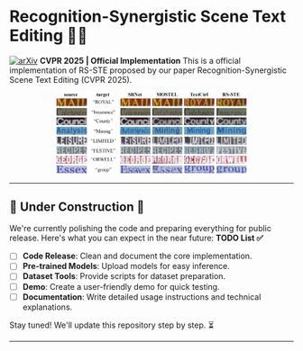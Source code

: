 # Recognition-Synergistic Scene Text Editing 🎨✨
[![arXiv](https://img.shields.io/badge/arXiv-2503.08387-b31b1b.svg)](https://arxiv.org/abs/2503.08387)
**CVPR 2025 | ​Official Implementation**
This is a official implementation of RS-STE proposed by our paper Recognition-Synergistic Scene Text Editing (CVPR 2025).

<div style="text-align: center;">
    <img src="docs/examples.png" alt="examples" style="width: 67%;" />
</div>

---
## 🚧 Under Construction 🚧
We're currently polishing the code and preparing everything for public release. Here's what you can expect in the near future:
**TODO List ✅**
- [ ] **Code Release**: Clean and document the core implementation.  
- [ ] **Pre-trained Models**: Upload models for easy inference.  
- [ ] **Dataset Tools**: Provide scripts for dataset preparation.  
- [ ] **Demo**: Create a user-friendly demo for quick testing.  
- [ ] **Documentation**: Write detailed usage instructions and technical explanations.  

Stay tuned! We'll update this repository step by step. ⏳

---